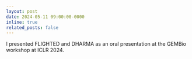 ```yaml
---
layout: post
date: 2024-05-11 09:00:00-0000
inline: true
related_posts: false
---
```


I presented FLIGHTED and DHARMA as an oral presentation at the GEMBio workshop at ICLR 2024.
